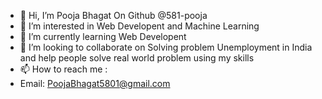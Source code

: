- 👋 Hi, I’m Pooja Bhagat On Github @581-pooja 
- 👀 I’m interested in Web Developent and Machine Learning 
- 🌱 I’m currently learning Web Developent
- 💞️ I’m looking to collaborate on Solving problem Unemployment in India and help people solve real world problem using my skills
- 📫 How to reach me :
- Email: PoojaBhagat5801@gmail.com

<!---
581-pooja/581-pooja is a ✨ special ✨ repository because its `README.md` (this file) appears on your GitHub profile.
You can click the Preview link to take a look at your changes.
--->
